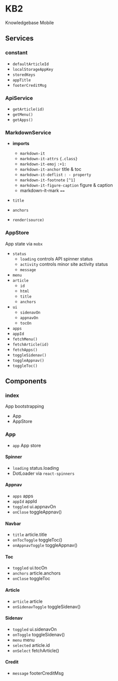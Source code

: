 # KB2

Knowledgebase Mobile

## Services

### constant

- `defaultArticleId`
- `localStorageAppKey`
- `storedKeys`
- `appTitle`
- `footerCreditMsg`

### ApiService

- `getArticle(id)`
- `getMenu()`
- `getApps()`

### MarkdownService

- **imports**

  - `markdown-it`
  - `markdown-it-attrs`
    `{.class}`
  - `markdown-it-emoj`
    `:+1:`
  - `markdown-it-anchor`
    title & toc
  - `markdown-it-deflist`
    `: - property`
  - `markdown-it-footnote`
    `[^1]`
  - `markdown-it-figure-caption`
    figure & caption
  - markdown-it-mark
    `==`
- `title`
- `anchors`
- `render(source)`

### AppStore

App state via `mobx`

- `status`
  - `loading`
    controls API spinner status
  - `activity`
    controls minor site activity status
  - `message`
- `menu`
- `article`
  - `id`
  - `html`
  - `title`
  - `anchors`
- `ui`
  - `sidenavOn`
  - `appnavOn`
  - `tocOn`
- `apps`
- `appId`
- `fetchMenu()`
- `fetchArticle(id)`
- `fetchApps()`
- `toggleSidenav()`
- `toggleAppnav()`
- `toggleToc()`

## Components

### index

App bootstrapping

- App
- AppStore


### App

- `app`
  App store

#### Spinner

- `loading`
  status.loading
- DotLoader
  via `react-spinners`

#### Appnav

- `apps`
  apps
- `appId`
  appId
- `toggled`
  ui.appnavOn
- `onClose`
  toggleAppnav()

#### Navbar

- `title`
  article.title
- `onTocToggle`
  toggleToc()
- `onAppnavToggle`
  toggleAppnav()

#### Toc

- `toggled`
  ui.tocOn
- `anchors`
  article.anchors
- `onClose`
  toggleToc

#### Article

- `article`
  article
- `onSidenavToggle`
  toggleSidenav()

#### Sidenav

- `toggled`
  ui.sidenavOn
- `onToggle`
  toggleSidenav()
- `menu`
  menu
- `selected`
  article.id
- `onSelect`
  fetchArticle()

#### Credit

- `message`
  footerCreditMsg